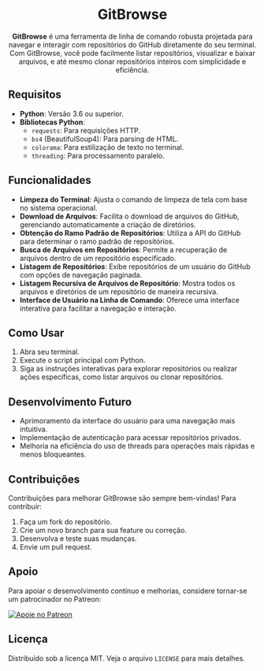 <div align="center">
    <h1>GitBrowse</h1>
    <p><strong>GitBrowse</strong> é uma ferramenta de linha de comando robusta projetada para navegar e interagir com repositórios do GitHub diretamente do seu terminal. Com GitBrowse, você pode facilmente listar repositórios, visualizar e baixar arquivos, e até mesmo clonar repositórios inteiros com simplicidade e eficiência.</p>
</div>

<h2>Requisitos</h2>
<ul>
    <li><strong>Python</strong>: Versão 3.6 ou superior.</li>
    <li><strong>Bibliotecas Python</strong>:
        <ul>
            <li><code>requests</code>: Para requisições HTTP.</li>
            <li><code>bs4</code> (BeautifulSoup4): Para parsing de HTML.</li>
            <li><code>colorama</code>: Para estilização de texto no terminal.</li>
            <li><code>threading</code>: Para processamento paralelo.</li>
        </ul>
    </li>
</ul>

<h2>Funcionalidades</h2>
<ul>
    <li><strong>Limpeza do Terminal</strong>: Ajusta o comando de limpeza de tela com base no sistema operacional.</li>
    <li><strong>Download de Arquivos</strong>: Facilita o download de arquivos do GitHub, gerenciando automaticamente a criação de diretórios.</li>
    <li><strong>Obtenção do Ramo Padrão de Repositórios</strong>: Utiliza a API do GitHub para determinar o ramo padrão de repositórios.</li>
    <li><strong>Busca de Arquivos em Repositórios</strong>: Permite a recuperação de arquivos dentro de um repositório especificado.</li>
    <li><strong>Listagem de Repositórios</strong>: Exibe repositórios de um usuário do GitHub com opções de navegação paginada.</li>
    <li><strong>Listagem Recursiva de Arquivos de Repositório</strong>: Mostra todos os arquivos e diretórios de um repositório de maneira recursiva.</li>
    <li><strong>Interface de Usuário na Linha de Comando</strong>: Oferece uma interface interativa para facilitar a navegação e interação.</li>
</ul>

<h2>Como Usar</h2>
<ol>
    <li>Abra seu terminal.</li>
    <li>Execute o script principal com Python.</li>
    <li>Siga as instruções interativas para explorar repositórios ou realizar ações específicas, como listar arquivos ou clonar repositórios.</li>
</ol>

<h2>Desenvolvimento Futuro</h2>
<ul>
    <li>Aprimoramento da interface do usuário para uma navegação mais intuitiva.</li>
    <li>Implementação de autenticação para acessar repositórios privados.</li>
    <li>Melhoria na eficiência do uso de threads para operações mais rápidas e menos bloqueantes.</li>
</ul>

<h2>Contribuições</h2>
<p>Contribuições para melhorar GitBrowse são sempre bem-vindas! Para contribuir:</p>
<ol>
    <li>Faça um fork do repositório.</li>
    <li>Crie um novo branch para sua feature ou correção.</li>
    <li>Desenvolva e teste suas mudanças.</li>
    <li>Envie um pull request.</li>
</ol>

<h2>Apoio</h2>
<p>Para apoiar o desenvolvimento contínuo e melhorias, considere tornar-se um patrocinador no Patreon:</p>
<p><a href="https://patreon.com/SimpleDioney"><img src="https://patreon.com/SimpleDioney?utm_medium=unknown&utm_source=join_link&utm_campaign=creatorshare_creator&utm_content=copyLink" alt="Apoie no Patreon"></a></p>

<h2>Licença</h2>
<p>Distribuído sob a licença MIT. Veja o arquivo <code>LICENSE</code> para mais detalhes.</p>

